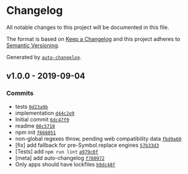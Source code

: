 # Changelog

All notable changes to this project will be documented in this file.

The format is based on [Keep a Changelog](https://keepachangelog.com/en/1.0.0/)
and this project adheres to [Semantic Versioning](https://semver.org/spec/v2.0.0.html).

Generated by [`auto-changelog`](https://github.com/CookPete/auto-changelog).

## v1.0.0 - 2019-09-04

### Commits

- tests [`0d23a9b`](https://github.com/ljharb/String.prototype.replaceAll/commit/0d23a9b46f4c0d10f4fe41fcf644e729b73dccf8)
- implementation [`d44c2e9`](https://github.com/ljharb/String.prototype.replaceAll/commit/d44c2e96b823997c669879a6f7de1ac894a35634)
- Initial commit [`6dc47f9`](https://github.com/ljharb/String.prototype.replaceAll/commit/6dc47f9a516f4881b451129936c3275168cf5405)
- readme [`08c5710`](https://github.com/ljharb/String.prototype.replaceAll/commit/08c571056a42d9820f403035796e74172e68ca3d)
- npm init [`f666051`](https://github.com/ljharb/String.prototype.replaceAll/commit/f666051cb7d2d3392d2ba30dfad952048ff47d5b)
- non-global regexes throw, pending web compatibility data [`fbd9a60`](https://github.com/ljharb/String.prototype.replaceAll/commit/fbd9a60c929575111721f9c71d5638804614ba21)
- [fix] add fallback for pre-Symbol.replace engines [`57b33d3`](https://github.com/ljharb/String.prototype.replaceAll/commit/57b33d3dbb8348f2b9e83a652a1771c447e953e8)
- [Tests] add `npm run lint` [`a979c0f`](https://github.com/ljharb/String.prototype.replaceAll/commit/a979c0fc27735abb3a710ae80be5c5c564a5d1fe)
- [meta] add auto-changelog [`f780972`](https://github.com/ljharb/String.prototype.replaceAll/commit/f78097211dcc9a22f805f4198026ee87a41d14e1)
- Only apps should have lockfiles [`b9dc48f`](https://github.com/ljharb/String.prototype.replaceAll/commit/b9dc48f43711a8d38515aeafdd0ffc6a985465bc)

